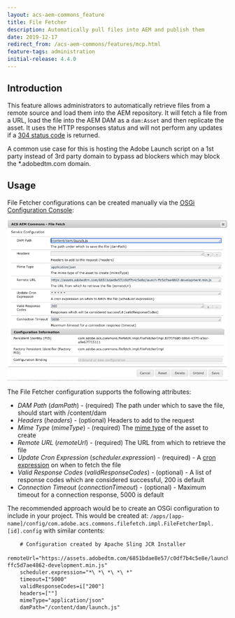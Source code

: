 ```yaml
---
layout: acs-aem-commons_feature
title: File Fetcher
description: Automatically pull files into AEM and publish them
date: 2019-12-17
redirect_from: /acs-aem-commons/features/mcp.html
feature-tags: administration
initial-release: 4.4.0
---
```


## Introduction

This feature allows administrators to automatically retrieve files from a remote source and load them into the AEM repository. It will fetch a file from a URL, load the file into the AEM DAM as a `dam:Asset` and then replicate the asset. It uses the HTTP responses status and will not perform any updates if a [304 status code](https://developer.mozilla.org/en-US/docs/Web/HTTP/Status/304) is returned.

A common use case for this is hosting the Adobe Launch script on a 1st party instead of 3rd party domain to bypass ad blockers which may block the \*.adobedtm.com domain.

## Usage

File Fetcher configurations can be created manually via the [OSGi Configuration Console](http://localhost:4502/system/console/configMgr):

![Configuring the File Fetcher](images/configuration.png)

The File Fetcher configuration supports the following attributes:

- *DAM Path* (_damPath_) - (required) The path under which to save the file, should start with /content/dam
- *Headers* (_headers_) - (optional) Headers to add to the request
- *Mime Type* (_mimeType_) - (required) The [mime type](https://developer.mozilla.org/en-US/docs/Web/HTTP/Basics_of_HTTP/MIME_types/Complete_list_of_MIME_types) of the asset to create
-	*Remote URL* (_remoteUrl_) - (required) The URL from which to retrieve the file
- *Update Cron Expression* (_scheduler.expression_) - (required) - A [cron expression](https://freeformatter.com/cron-expression-generator-quartz.html) on when to fetch the file
- *Valid Response Codes* (_validResponseCodes_) - (optional) - A list of response codes which are considered successful, 200 is default
- *Connection Timeout* (_connectionTimeout_) - (optional) - Maximum timeout for a connection response, 5000 is default

The recommended approach would be to create an OSGi configuration to include in your project. This would be created at: `/apps/[app-name]/config/com.adobe.acs.commons.filefetch.impl.FileFetcherImpl.[id].config` with similar contents:

        # Configuration created by Apache Sling JCR Installer
        remoteUrl="https://assets.adobedtm.com/6851bdae8e57/c0df7b4c5e8e/launch-ffc5d7ae4862-development.min.js"
        scheduler.expression="*\ *\ *\ *\ *"
        timeout=I"5000"
        validResponseCodes=i["200"]
        headers=[""]
        mimeType="application/json"
        damPath="/content/dam/launch.js"

